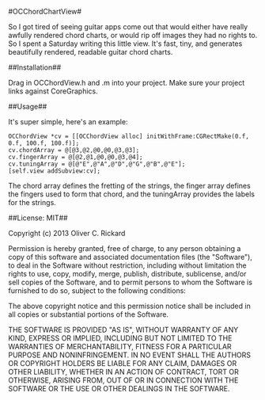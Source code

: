 #OCChordChartView#

So I got tired of seeing guitar apps come out that would either have really awfully rendered chord charts, or would rip off images they had no rights to.  So I spent a Saturday writing this little view.  It's fast, tiny, and generates beautifully rendered, readable guitar chord charts.

##Installation##

Drag in OCChordView.h and .m into your project.  Make sure your project links against CoreGraphics.

##Usage##

It's super simple, here's an example:

```
OCChordView *cv = [[OCChordView alloc] initWithFrame:CGRectMake(0.f, 0.f, 100.f, 100.f)];
cv.chordArray = @[@3,@2,@0,@0,@3,@3];
cv.fingerArray = @[@2,@1,@0,@0,@3,@4];
cv.tuningArray = @[@"E",@"A",@"D",@"G",@"B",@"E"];
[self.view addSubview:cv];
```

The chord array defines the fretting of the strings, the finger array defines the fingers used to form that chord, and the tuningArray provides the labels for the strings.

##License: MIT##

Copyright (c) 2013 Oliver C. Rickard

Permission is hereby granted, free of charge, to any person obtaining a copy of this software and associated documentation files (the "Software"), to deal in the Software without restriction, including without limitation the rights to use, copy, modify, merge, publish, distribute, sublicense, and/or sell copies of the Software, and to permit persons to whom the Software is furnished to do so, subject to the following conditions:

The above copyright notice and this permission notice shall be included in all copies or substantial portions of the Software.

THE SOFTWARE IS PROVIDED "AS IS", WITHOUT WARRANTY OF ANY KIND, EXPRESS OR IMPLIED, INCLUDING BUT NOT LIMITED TO THE WARRANTIES OF MERCHANTABILITY, FITNESS FOR A PARTICULAR PURPOSE AND NONINFRINGEMENT. IN NO EVENT SHALL THE AUTHORS OR COPYRIGHT HOLDERS BE LIABLE FOR ANY CLAIM, DAMAGES OR OTHER LIABILITY, WHETHER IN AN ACTION OF CONTRACT, TORT OR OTHERWISE, ARISING FROM, OUT OF OR IN CONNECTION WITH THE SOFTWARE OR THE USE OR OTHER DEALINGS IN THE SOFTWARE.